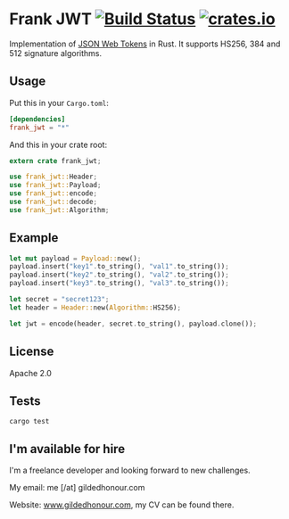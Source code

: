 Frank JWT [![Build Status](https://travis-ci.org/GildedHonour/frank_jwt.svg)](https://travis-ci.org/GildedHonour/frank_jwt) [![crates.io](https://img.shields.io/crates/v/frank_jwt.svg)](https://crates.io/crates/frank_jwt)
================================================

Implementation of [JSON Web Tokens](http://jwt.io) in Rust. It supports HS256, 384 and 512 signature algorithms.

## Usage

Put this in your `Cargo.toml`:

```toml
[dependencies]
frank_jwt = "*"
```

And this in your crate root:

```rust
extern crate frank_jwt;

use frank_jwt::Header;
use frank_jwt::Payload;
use frank_jwt::encode;
use frank_jwt::decode;
use frank_jwt::Algorithm;
```

## Example

```rust
let mut payload = Payload::new();
payload.insert("key1".to_string(), "val1".to_string());
payload.insert("key2".to_string(), "val2".to_string());
payload.insert("key3".to_string(), "val3".to_string());

let secret = "secret123";
let header = Header::new(Algorithm::HS256);

let jwt = encode(header, secret.to_string(), payload.clone());
```

## License

Apache 2.0

## Tests

```shell
cargo test
```

## I'm available for hire
I'm a freelance developer and looking forward to new challenges.

My email: me [/at] gildedhonour.com

Website: www.gildedhonour.com, my CV can be found there.
